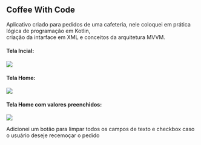 ## Coffee With Code

<p>
  Aplicativo criado para pedidos de uma cafeteria, nele coloquei em prática lógica de programação em Kotlin, <br>
  criação da intarface em XML e conceitos da arquitetura MVVM.
</p> 

#### Tela Incial:

<img src="https://github.com/darleyleal98/coffee-wth-code/assets/132721098/bcc39451-541a-4dca-9716-fb69b808209b)"> </img>

#### Tela Home:

<img src="https://github.com/darleyleal98/coffee-wth-code/assets/132721098/502eadaf-aa31-4303-8434-7f98d3d495d5)"> </img>

#### Tela Home com valores preenchidos:

<img src="https://github.com/darleyleal98/coffee-wth-code/assets/132721098/639d2378-40f8-4779-b2e0-bc616462c293)"> </img>

<p> Adicionei um botão para limpar todos os campos de texto e checkbox caso o usuário deseje recemoçar o pedido </p>

